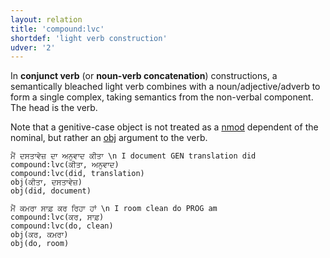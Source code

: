 ```yaml
---
layout: relation
title: 'compound:lvc'
shortdef: 'light verb construction'
udver: '2'
---
```


In **conjunct verb** (or **noun-verb concatenation**) constructions, a semantically bleached light verb combines with a noun/adjective/adverb to form a single complex, taking semantics from the non-verbal component. The head is the verb.

Note that a genitive-case object is not treated as a [nmod]() dependent of the nominal, but rather an [obj]() argument to the verb.

~~~ sdparse
ਮੈਂ ਦਸਤਾਵੇਜ਼ ਦਾ ਅਨੁਵਾਦ ਕੀਤਾ \n I document GEN translation did
compound:lvc(ਕੀਤਾ, ਅਨੁਵਾਦ)
compound:lvc(did, translation)
obj(ਕੀਤਾ, ਦਸਤਾਵੇਜ਼)
obj(did, document)
~~~

~~~ sdparse
ਮੈਂ ਕਮਰਾ ਸਾਫ਼ ਕਰ ਰਿਹਾ ਹਾਂ \n I room clean do PROG am
compound:lvc(ਕਰ, ਸਾਫ਼)
compound:lvc(do, clean)
obj(ਕਰ, ਕਮਰਾ)
obj(do, room)
~~~
<!-- Interlanguage links updated Út 9. května 2023, 20:04:06 CEST -->
